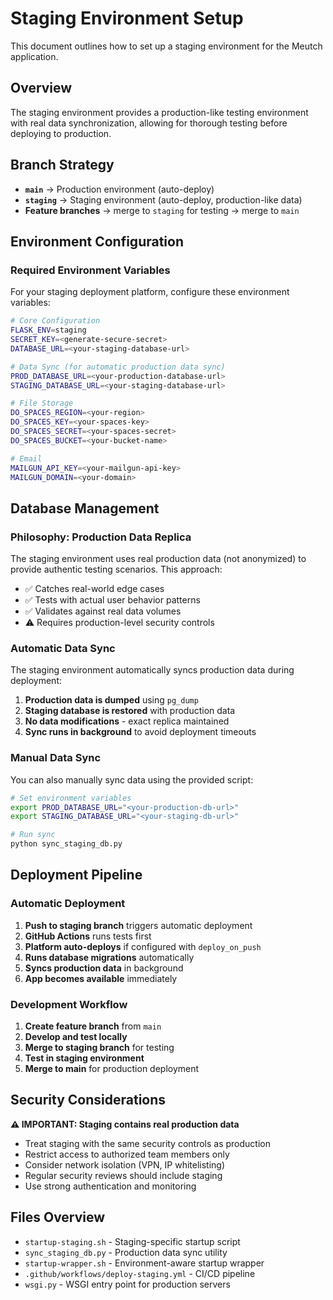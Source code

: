 # Staging Environment Setup

This document outlines how to set up a staging environment for the Meutch application.

## Overview

The staging environment provides a production-like testing environment with real data synchronization, allowing for thorough testing before deploying to production.

## Branch Strategy

- **`main`** → Production environment (auto-deploy)
- **`staging`** → Staging environment (auto-deploy, production-like data)
- **Feature branches** → merge to `staging` for testing → merge to `main`

## Environment Configuration

### Required Environment Variables

For your staging deployment platform, configure these environment variables:

```bash
# Core Configuration
FLASK_ENV=staging
SECRET_KEY=<generate-secure-secret>
DATABASE_URL=<your-staging-database-url>

# Data Sync (for automatic production data sync)
PROD_DATABASE_URL=<your-production-database-url>
STAGING_DATABASE_URL=<your-staging-database-url>

# File Storage
DO_SPACES_REGION=<your-region>
DO_SPACES_KEY=<your-spaces-key>
DO_SPACES_SECRET=<your-spaces-secret>
DO_SPACES_BUCKET=<your-bucket-name>

# Email
MAILGUN_API_KEY=<your-mailgun-api-key>
MAILGUN_DOMAIN=<your-domain>
```

## Database Management

### Philosophy: Production Data Replica

The staging environment uses real production data (not anonymized) to provide authentic testing scenarios. This approach:
- ✅ Catches real-world edge cases
- ✅ Tests with actual user behavior patterns
- ✅ Validates against real data volumes
- ⚠️ Requires production-level security controls

### Automatic Data Sync

The staging environment automatically syncs production data during deployment:

1. **Production data is dumped** using `pg_dump`
2. **Staging database is restored** with production data
3. **No data modifications** - exact replica maintained
4. **Sync runs in background** to avoid deployment timeouts

### Manual Data Sync

You can also manually sync data using the provided script:

```bash
# Set environment variables
export PROD_DATABASE_URL="<your-production-db-url>"
export STAGING_DATABASE_URL="<your-staging-db-url>"

# Run sync
python sync_staging_db.py
```

## Deployment Pipeline

### Automatic Deployment

1. **Push to staging branch** triggers automatic deployment
2. **GitHub Actions** runs tests first
3. **Platform auto-deploys** if configured with `deploy_on_push`
4. **Runs database migrations** automatically
5. **Syncs production data** in background
6. **App becomes available** immediately

### Development Workflow

1. **Create feature branch** from `main`
2. **Develop and test locally**
3. **Merge to staging branch** for testing
4. **Test in staging environment**
5. **Merge to main** for production deployment

## Security Considerations

**⚠️ IMPORTANT: Staging contains real production data**

- Treat staging with the same security controls as production
- Restrict access to authorized team members only
- Consider network isolation (VPN, IP whitelisting)
- Regular security reviews should include staging
- Use strong authentication and monitoring

## Files Overview

- `startup-staging.sh` - Staging-specific startup script
- `sync_staging_db.py` - Production data sync utility
- `startup-wrapper.sh` - Environment-aware startup wrapper
- `.github/workflows/deploy-staging.yml` - CI/CD pipeline
- `wsgi.py` - WSGI entry point for production servers